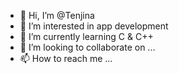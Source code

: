 - 👋 Hi, I’m @Tenjina
- 👀 I’m interested in app development 
- 🌱 I’m currently learning C & C++
- 💞️ I’m looking to collaborate on ...
- 📫 How to reach me ...

<!---
Tenjina/Tenjina is a ✨ special ✨ repository because its `README.md` (this file) appears on your GitHub profile.
You can click the Preview link to take a look at your changes.
--->
